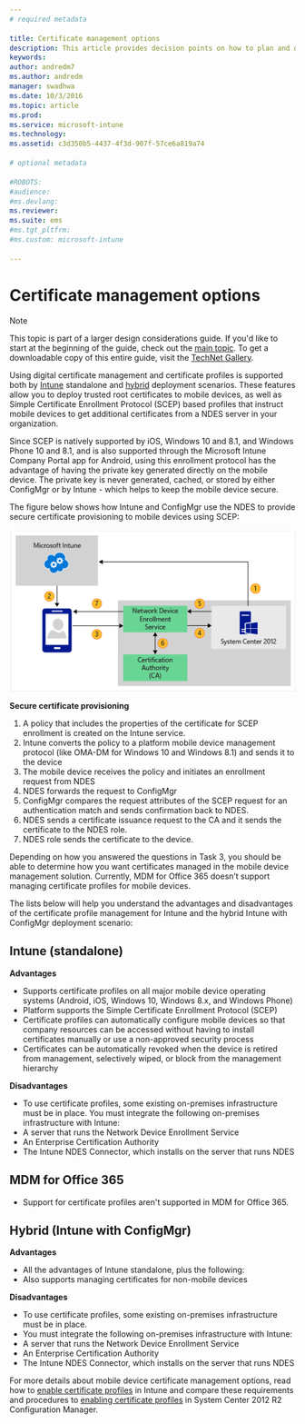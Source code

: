 ```yaml
---
# required metadata

title: Certificate management options
description: This article provides decision points on how to plan and design a certificate infrastructure to support certificate provisioning with Microsoft Intune standalone and hybrid.
keywords:
author: andredm7
ms.author: andredm
manager: swadhwa
ms.date: 10/3/2016
ms.topic: article
ms.prod:
ms.service: microsoft-intune
ms.technology:
ms.assetid: c3d350b5-4437-4f3d-907f-57ce6a819a74

# optional metadata

#ROBOTS:
#audience:
#ms.devlang:
ms.reviewer:
ms.suite: ems
#ms.tgt_pltfrm:
#ms.custom: microsoft-intune

---
```


# Certificate management options

>[!NOTE]
>This topic is part of a larger design considerations guide. If you'd like to start at the beginning of the guide, check out the [main topic](mdm-design-considerations-guide.md). To get a downloadable copy of this entire guide, visit the [TechNet Gallery](https://gallery.technet.microsoft.com/Mobile-Device-Management-7d401582).

Using digital certificate management and certificate profiles is supported both by [Intune](/Intune/deploy-use/secure-resource-access-with-certificate-profiles) standalone and [hybrid](https://technet.microsoft.com/library/dn261202.aspx) deployment scenarios. These features allow you to deploy trusted root certificates to mobile devices, as well as Simple Certificate Enrollment Protocol (SCEP) based profiles that instruct mobile devices to get additional certificates from a NDES server in your organization.

Since SCEP is natively supported by iOS, Windows 10 and 8.1, and Windows Phone 10 and 8.1, and is also supported through the Microsoft Intune Company Portal app for Android, using this enrollment protocol has the advantage of having the private key generated directly on the mobile device. The private key is never generated, cached, or stored by either ConfigMgr or by Intune - which helps to keep the mobile device secure.

The figure below shows how Intune and ConfigMgr use the NDES to provide secure certificate provisioning to mobile devices using SCEP:

![Secure certificate provisioning](./media/MDM_Figure_07.png)

**Secure certificate provisioning**

1. A policy that includes the properties of the certificate for SCEP enrollment is created on the Intune service.
2. Intune converts the policy to a platform mobile device management protocol (like OMA-DM for Windows 10 and Windows 8.1) and sends it to the device
3. The mobile device receives the policy and initiates an enrollment request from NDES
4. NDES forwards the request to ConfigMgr
5. ConfigMgr compares the request attributes of the SCEP request for an authentication match and sends confirmation back to NDES.
6. NDES sends a certificate issuance request to the CA and it sends the certificate to the NDES role.
7. NDES role sends the certificate to the device.

Depending on how you answered the questions in Task 3, you should be able to determine how you want certificates managed in the mobile device management solution. Currently, MDM for Office 365 doesn’t support managing certificate profiles for mobile devices.

The lists below will help you understand the advantages and disadvantages of the certificate profile management for Intune and the hybrid Intune with ConfigMgr deployment scenario:

## Intune (standalone)

**Advantages**

- Supports certificate profiles on all major mobile device operating systems (Android, iOS, Windows 10, Windows 8.x, and Windows Phone)
- Platform supports the Simple Certificate Enrollment Protocol (SCEP)
- Certificate profiles can automatically configure mobile devices so that company resources can be accessed without having to install certificates manually or use a non-approved security process
- Certificates can be automatically revoked when the device is retired from management, selectively wiped, or block from the management hierarchy

**Disadvantages**

- To use certificate profiles, some existing on-premises infrastructure must be in place. You must integrate the following on-premises infrastructure with Intune:
 - A server that runs the Network Device Enrollment Service
 - An Enterprise Certification Authority
 - The Intune NDES Connector, which installs on the server that runs NDES

## MDM for Office 365

- Support for certificate profiles aren't supported in MDM for Office 365.

## Hybrid (Intune with ConfigMgr)

**Advantages**

- All the advantages of Intune standalone, plus the following:
 - Also supports managing certificates for non-mobile devices

**Disadvantages**

- To use certificate profiles, some existing on-premises infrastructure must be in place.
- You must integrate the following on-premises infrastructure with Intune:
 - A server that runs the Network Device Enrollment Service
 - An Enterprise Certification Authority
 - The Intune NDES Connector, which installs on the server that runs NDES

For more details about mobile device certificate management options, read how to [enable certificate profiles](/Intune/deploy-use/secure-resource-access-with-certificate-profiles) in Intune and compare these requirements and procedures to [enabling certificate profiles](https://technet.microsoft.com/library/dn261202.aspx) in System Center 2012 R2 Configuration Manager.
